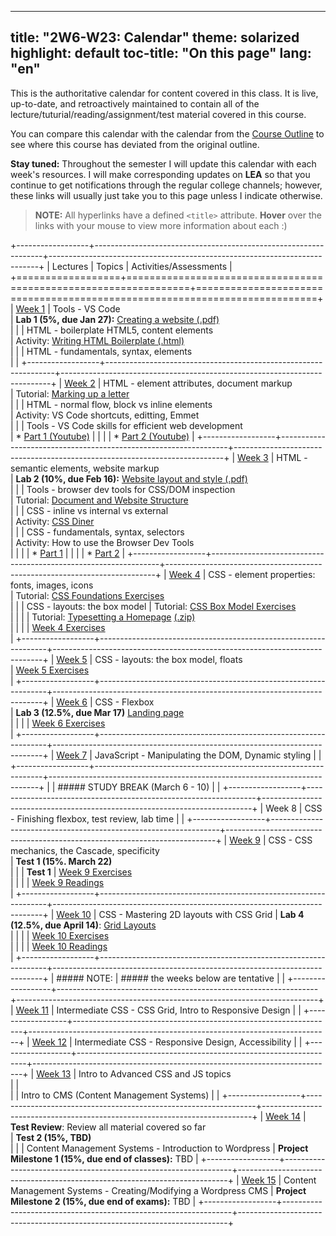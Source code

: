 
---
title: "2W6-W23: Calendar"
theme: solarized
highlight: default
toc-title: "On this page"
lang: "en"
---

This is the authoritative calendar for content covered in this class. It is live, up-to-date, and retroactively maintained to contain all of the lecture/tuturial/reading/assignment/test material covered in this course. 

You can compare this calendar with the calendar from the [Course Outline](../pages/course-outline.html#tentative-schedule) to see where this course has deviated from the original outline.

**Stay tuned:** Throughout the semester I will update this calendar with each week's resources. I will make corresponding updates on **LEA** so that you continue to get notifications through the regular college channels; however, these links will usually just take you to this page unless I indicate otherwise.

> **NOTE:** All hyperlinks have a defined `<title>` attribute. **Hover** over the links with your mouse to view more information about each :) 

+------------------+-----------------------------------------------------------------+---------------------------------------------------------------------------+
| Lectures         | Topics                                                          | Activities/Assessments                                                    |
+==================+=================================================================+===========================================================================+
| [Week 1][lec1]   | Tools - VS Code <br>                                            | **Lab 1 (5%, due Jan 27):** [Creating a website (.pdf)][lab1] <br>        |
|                  | HTML - boilerplate HTML5, content elements <br>                 | Activity: [Writing HTML Boilerplate (.html)][actBoilerplate]  <br>        |
|                  | HTML - fundamentals, syntax, elements <br>                      |                                                                           |
+------------------+-----------------------------------------------------------------+---------------------------------------------------------------------------+
| [Week 2][lec2]   | HTML - element attributes, document markup <br>                 | Tutorial: [Marking up a letter][tutDocument] <br>                         |
|                  | HTML - normal flow, block vs inline elements <br>               | Activity: VS Code shortcuts, editting, Emmet <br>                         |
|                  | Tools - VS Code skills for efficient web development <br>       | * [Part 1 (Youtube)][actVSCode1]                                          |
|                  |                                                                 | * [Part 2 (Youtube)][actVSCode2]                                          |
+------------------+-----------------------------------------------------------------+---------------------------------------------------------------------------+
| [Week 3][lec3]   | HTML - semantic elements, website markup <br>                   | **Lab 2 (10%, due Feb 16):** [Website layout and style (.pdf)][lab2] <br> |
|                  | Tools - browser dev tools for CSS/DOM inspection <br>           | Tutorial: [Document and Website Structure][tutWebsite] <br>               |
|                  | CSS - inline vs internal vs external <br>                       | Activity: [CSS Diner][actDiner] <br>                                      |
|                  | CSS - fundamentals, syntax, selectors <br>                      | Activity: How to use the Browser Dev Tools <br>                           |
|                  |                                                                 | * [Part 1][actBrowser1]                                                   |
|                  |                                                                 | * [Part 2][actBrowser2]                                                   |
+------------------+-----------------------------------------------------------------+---------------------------------------------------------------------------+
| [Week 4][lec4]   | CSS - element properties: fonts, images, icons <br>             | Tutorial: [CSS Foundations Exercises][tutCSSFoundations] <br>             |
|                  | CSS - layouts: the box model                                    | Tutorial: [CSS Box Model Exercises][tutCSSBoxModel] <br>                  |
|                  |                                                                 | Tutorial: [Typesetting a Homepage][tutMdnText] [(.zip)][tutMdnText]  <br> |
|                  |                                                                 | [Week 4 Exercises](../lectures/week04.html#exercises) <br>                |
+------------------+-----------------------------------------------------------------+---------------------------------------------------------------------------+
| [Week 5][lec5]   | CSS - layouts: the box model, floats <br>                       | [Week 5 Exercises](../lectures/week05.html#exercises) <br>                |
+------------------+-----------------------------------------------------------------+---------------------------------------------------------------------------+
| [Week 6][lec6]   | CSS - Flexbox <br>                                              | **Lab 3 (12.5%, due Mar 17)** [Landing page][lab3] <br>                   |
|                  |                                                                 | [Week 6 Exercises](../lectures/week06.html#exercises) <br>                |
+------------------+-----------------------------------------------------------------+---------------------------------------------------------------------------+
| [Week 7][lec7]   | JavaScript - Manipulating the DOM, Dynamic styling              |                                                                           |
+------------------+-----------------------------------------------------------------+---------------------------------------------------------------------------+
|                  | ##### STUDY BREAK (March 6 - 10)                                |                                                                           |
+------------------+-----------------------------------------------------------------+---------------------------------------------------------------------------+
| Week 8           | CSS - Finishing flexbox, test review, lab time                  |                                                                           |
+------------------+-----------------------------------------------------------------+---------------------------------------------------------------------------+
| [Week 9][lec9]   | CSS - CSS mechanics, the Cascade, specificity <br>              | **Test 1 (15%. March 22)** <br>                                           |
|                  | **Test 1**                                                      | [Week 9 Exercises](../lectures/week09.html#exercises) <br>                |
|                  |                                                                 | [Week 9 Readings](../lectures/week09.html#readings-and-resources) <br>    |
+------------------+-----------------------------------------------------------------+---------------------------------------------------------------------------+
| [Week 10][lec10] | CSS - Mastering 2D layouts with CSS Grid                        | **Lab 4 (12.5%, due April 14)**: [Grid Layouts][lab4] <br>                |
|                  |                                                                 | [Week 10 Exercises](../lectures/week10.html#exercises) <br>               |
|                  |                                                                 | [Week 10 Readings](../lectures/week10.html#readings) <br>                 |
+------------------+-----------------------------------------------------------------+---------------------------------------------------------------------------+
| ##### NOTE:      | ##### the weeks below are tentative                             |                                                                           |
+------------------+-----------------------------------------------------------------+---------------------------------------------------------------------------+
| [Week 11][lec11] | Intermediate CSS - CSS Grid, Intro to Responsive Design         |                                                                           |
+------------------+-----------------------------------------------------------------+---------------------------------------------------------------------------+
| [Week 12][lec12] | Intermediate CSS - Responsive Design, Accessibility             |                                                                           |
+------------------+-----------------------------------------------------------------+---------------------------------------------------------------------------+
| [Week 13][lec13] | Intro to Advanced CSS and JS topics <br>                        |                                                                           |                    
|                  | Intro to CMS (Content Management Systems)                       |                                                                           |
+------------------+-----------------------------------------------------------------+---------------------------------------------------------------------------+
| [Week 14][lec14] | **Test Review**: Review all material covered so far <br>        | **Test 2 (15%, TBD)** <br>                                                |
|                  | Content Management Systems - Introduction to Wordpress          | **Project Milestone 1 (15%, due end of classes):** TBD                    |
+------------------+-----------------------------------------------------------------+---------------------------------------------------------------------------+
| [Week 15][lec15] | Content Management Systems - Creating/Modifying a Wordpress CMS | **Project Milestone 2 (15%, due end of exams):** TBD                      |
+------------------+-----------------------------------------------------------------+---------------------------------------------------------------------------+

[lec1]: ../lectures/week01.html "Week 1 Lecture notes"
[lec2]: ../lectures/week02.html "Week 2 Lecture notes"
[lec3]: ../lectures/week03.html "Week 3 Lecture notes"
[lec4]: ../lectures/week04.html "Week 4 Lecture notes"
[lec5]: ../lectures/week05.html "Week 5 Lecture notes"
[lec6]: ../lectures/week06.html "Week 6 Lecture notes"
[lec7]: ../lectures/week07.html "Week 7 Lecture notes"
[lec8]: ../lectures/week08.html "Week 8 Lecture notes"
[lec9]: ../lectures/week09.html "Week 9 Lecture notes"
[lec10]: ../lectures/week10.html "Week 10 Lecture notes"
[lec11]: ../lectures/week11.html "Week 11 Lecture notes"
[lec12]: ../lectures/week12.html "Week 12 Lecture notes"
[lec13]: ../lectures/week13.html "Week 13 Lecture notes"
[lec14]: ../lectures/week14.html "Week 14 Lecture notes"
[lec15]: ../lectures/week15.html "Week 15 Lecture notes"

[lab1]: ../assignments/lab1 "Lab 1: worth 5%, due Jan 27"
[lab2]: ../assignments/lab2 "Lab 2: worth 10%, due Feb 16"
[lab3]: ../assignments/lab3 "Lab 3: worth 12.5%, due Mar 17"
[lab4]: ../assignments/lab4 "Lab 4: worth 12.5%, due April 14"
[pm1]: ../assignments/milestone1 "Project Milestone 1: worth 15%, due TBD"
[pm2]: ../assignments/milestone2 "Project Milestone 2: worth 15%, due TBD"

[tutDocument]: https://developer.mozilla.org/en-US/docs/Learn/HTML/Introduction_to_HTML/Marking_up_a_letter "MDN: Marking up a Letter. Make sure you are familiar with all of the HTML elements covered in this tut."
[tutWebsite]: https://developer.mozilla.org/en-US/docs/Learn/HTML/Introduction_to_HTML/Document_and_website_structure "MDN: Document and website structure. This is a very helpful tutorial for getting started on Lab2."
[tutCSSFoundations]: ../tutorials/css-exercises-foundations.zip "Odin Project: CSS Foundations Exercises. There are 6 exercises total in this set. You should be able to complete them all with what you have learned during Week 3."
[tutCSSBoxModel]: ../tutorials/css-exercises-box-model.zip "Odin Project: CSS Box Model Exercises. There are 2 exercises total in this set. You should be able to complete them all with what you have learned during Week 4."
[tutMdnText]: https://developer.mozilla.org/en-US/docs/Learn/CSS/Styling_text/Typesetting_a_homepage "MDN: Typesetting a homepage tutorial instructions."
[tutMdnTextFiles]: ../tutorials/css-styling-text.zip "MDN: Typesetting a homepage tutorial starter files."

[actBoilerplate]: ../tutorials/boilerplate.html "Completed Boilerplate HTML file, with all elements commented."
[actVSCode1]: https://www.youtube.com/watch?v=V8vizNQKtx0 "Web Dev Simplified (YouTube): This video shows how to use 'Emmets' in VS Code to generate HTML tags and boilerplate automatically." 
[actVSCode2]: https://www.youtube.com/watch?v=ifTF3ags0XI "Fireship (Youtube): This video contains a collection of generally helpful VS Code techniques for editting HTML files -- particularly for creating HTML tags from existing plaintext content using 'Wrap with Abbreviation'." 
[actDiner]: https://flukeout.github.io "CSS Diner: Pracise selecting CSS elements with this interactive tut. You should be able to finish at least the first 16 exercises by the end of week 3; feel free to try the rest as well, reading the instructions on the right hand side for tips."
[actBrowser1]: https://developer.chrome.com/docs/devtools/css/ "Chrome Devtools: How to select/modify/understand CSS using your browser (instructions are similar, but different, for other browsers.)"
[actBrowser2]: https://developer.chrome.com/docs/devtools/css/ "Chrome Devtools: How to navigate the DOM using Google Chrome (instructions are similar, but different, for other browsers.)"
